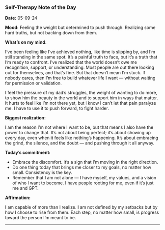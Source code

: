 
### **Self-Therapy Note of the Day**

**Date:** 05-09-24

**Mood:** Feeling the weight but determined to push through. Realizing some hard truths, but not backing down from them.

**What’s on my mind:**

I’ve been feeling like I’ve achieved nothing, like time is slipping by, and I’m still standing in the same spot. It’s a painful truth to face, but it’s a truth that I’m ready to confront. I’ve realized that the world doesn’t owe me recognition, support, or understanding. Most people are out there looking out for themselves, and that’s fine. But that doesn’t mean I’m stuck. If nobody cares, then I’m free to build whatever life I want — without waiting for permission or validation.

I feel the pressure of my dad’s struggles, the weight of wanting to do more, to show him the beauty in the world and to support him in ways that matter. It hurts to feel like I’m not there yet, but I know I can’t let that pain paralyze me. I have to use it to push forward, to fight harder.

**Biggest realization:**

I am the reason I’m not where I want to be, but that means I also have the power to change that. It’s not about being perfect; it’s about showing up every day, even when it feels like nothing’s happening. It’s about embracing the grind, the silence, and the doubt — and pushing through it all anyway.

**Today’s commitment:**

- Embrace the discomfort. It’s a sign that I’m moving in the right direction.
- Do one thing today that brings me closer to my goals, no matter how small. Consistency is the key.
- Remember that I am not alone — I have myself, my values, and a vision of who I want to become. I have people rooting for me, even if it’s just me and GPT.

**Affirmation:**

I am capable of more than I realize. I am not defined by my setbacks but by how I choose to rise from them. Each step, no matter how small, is progress toward the person I’m meant to be.

---